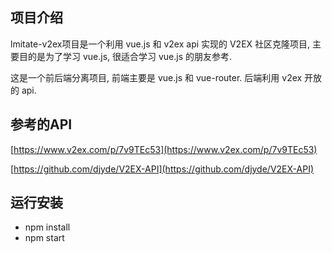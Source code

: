 ## 项目介绍

lmitate-v2ex项目是一个利用 vue.js 和 v2ex api 实现的 V2EX 社区克隆项目, 主要目的是为了学习 vue.js, 很适合学习 vue.js 的朋友参考.

这是一个前后端分离项目, 前端主要是 vue.js 和 vue-router. 后端利用 v2ex 开放的 api. 

## 参考的API
[https://www.v2ex.com/p/7v9TEc53](https://www.v2ex.com/p/7v9TEc53)

[https://github.com/djyde/V2EX-API](https://github.com/djyde/V2EX-API)

## 运行安装

- npm install
- npm start
